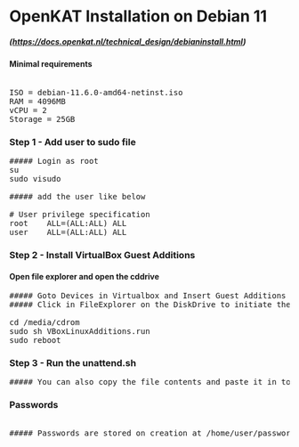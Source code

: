 # OpenKAT Installation on Debian 11 
##### (https://docs.openkat.nl/technical_design/debianinstall.html)
#### Minimal requirements
<pre> 
ISO = debian-11.6.0-amd64-netinst.iso
RAM = 4096MB
vCPU = 2
Storage = 25GB
</pre>

### Step 1 - Add user to sudo file
<pre>
##### Login as root
su 
sudo visudo

##### add the user like below

# User privilege specification
root    ALL=(ALL:ALL) ALL
user    ALL=(ALL:ALL) ALL
</pre>

### Step 2 - Install VirtualBox Guest Additions
#### Open file explorer and open the cddrive
<pre>
##### Goto Devices in Virtualbox and Insert Guest Additions
##### Click in FileExplorer on the DiskDrive to initiate the disk and run following commands

cd /media/cdrom
sudo sh VBoxLinuxAdditions.run
sudo reboot
</pre>

### Step 3 - Run the unattend.sh 
<pre>
##### You can also copy the file contents and paste it in to the terminal
</pre>

### Passwords
<pre> 
##### Passwords are stored on creation at /home/user/passwords.txt
</pre>